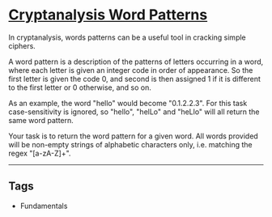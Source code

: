 # [Cryptanalysis Word Patterns](https://www.codewars.com/kata/5f3142b3a28d9b002ef58f5e)

In cryptanalysis, words patterns can be a useful tool in cracking simple ciphers.

A word pattern is a description of the patterns of letters occurring in a word, where
each letter is given an integer code in order of appearance. So the first letter is
given the code 0, and second is then assigned 1 if it is different to the first letter
or 0 otherwise, and so on.

As an example, the word "hello" would become "0.1.2.2.3". For this task case-sensitivity
is ignored, so "hello", "helLo" and "heLlo" will all return the same word pattern.

Your task is to return the word pattern for a given word. All words provided will
be non-empty strings of alphabetic characters only, i.e. matching the regex "[a-zA-Z]+".

---

## Tags

- Fundamentals

